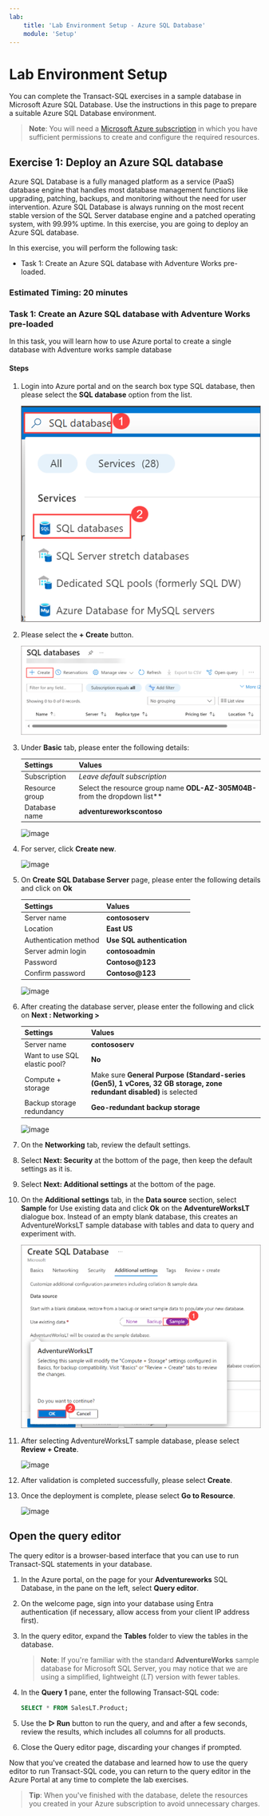 ```yaml
---
lab:
    title: 'Lab Environment Setup - Azure SQL Database'
    module: 'Setup'
---
```


# Lab Environment Setup

You can complete the Transact-SQL exercises in a sample database in Microsoft Azure SQL Database. Use the instructions in this page to prepare a suitable Azure SQL Database environment.

> **Note**: You will need a [Microsoft Azure subscription](https://azure.microsoft.com/free) in which you have sufficient permissions to create and configure the required resources.

## Exercise 1: Deploy an Azure SQL database

Azure SQL Database is a fully managed platform as a service (PaaS) database engine that handles most database management functions like upgrading, patching, backups, and monitoring without the need for user intervention. Azure SQL Database is always running on the most recent stable version of the SQL Server database engine and a patched operating system, with 99.99% uptime. In this exercise, you are going to deploy an Azure SQL database. 

In this exercise, you will perform the following task:

+ Task 1: Create an Azure SQL database with Adventure Works pre-loaded.

### Estimated Timing: 20 minutes

### Task 1: Create an Azure SQL database with Adventure Works pre-loaded

In this task, you will learn how to use Azure portal to create a single database with Adventure works sample database

#### Steps

1. Login into Azure portal and on the search box type SQL database, then please select the **SQL database** option from the list.

   ![image](../media/Nimage-38.png)

2. Please select the **+ Create** button.

   ![image](../media/Nimage-39.png)


3. Under **Basic** tab, please enter the following details:

    | Settings | Values |
    |  -- | -- |
    | Subscription | *Leave default subscription* |
    | Resource group | Select the resource group name **ODL-AZ-305M04B-<inject key="DeploymentID" enableCopy="false"/>** from the dropdown list** |
    | Database name | **adventureworkscontoso** |
   
    ![image](../media/lab4-1-1.png) 

4. For server, click **Create new**.

    ![image](../media/lab4-1-2.png) 

5. On **Create SQL Database Server** page, please enter the following details and click on **Ok**

    | Settings | Values |
    |  -- | -- |      
    | Server name | **contososerv<inject key="DeploymentID" enableCopy="false"/>** |
    | Location | **East US** |
    | Authentication method | **Use SQL authentication** |
    | Server admin login | **contosoadmin** |
    | Password |  **Contoso@123** |
    | Confirm password | **Contoso@123** |    
    
    ![image](../media/Nimage-40.png)    

6. After creating the database server, please enter the following and click on **Next : Networking >**

    | Settings | Values |
    |  -- | -- |      
    | Server name | **contososerv<inject key="DeploymentID" enableCopy="false"/>** |
    | Want to use SQL elastic pool? | **No** |    |
    | Compute + storage | Make sure **General Purpose (Standard-series (Gen5), 1 vCores, 32 GB storage, zone redundant disabled)** is selected  |
    | Backup storage redundancy |  **Geo-redundant backup storage** |
    
    ![image](../media/Nimage-41.png)
 
7. On the **Networking** tab, review the default settings.

8. Select **Next: Security** at the bottom of the page, then keep the default settings as it is.

9. Select **Next: Additional settings** at the bottom of the page.

10. On the **Additional settings** tab, in the **Data source** section, select **Sample** for Use existing data and click **Ok** on the **AdventureWorksLT** dialogue box. Instead of an empty blank database, this creates an AdventureWorksLT sample database with tables and data to query and experiment with.

    ![image](../media/Nimage-42.png)

11. After selecting AdventureWorksLT sample database, please select **Review + Create**.

    ![image](../media/Nimage-43.png)

12. After validation is completed successfully, please select **Create**.
 
13. Once the deployment is complete, please select **Go to Resource**.

    ![image](../media/Nimage-44.png)


## Open the query editor

The query editor is a browser-based interface that you can use to run Transact-SQL statements in your database.

1. In the Azure portal, on the page for your **Adventureworks** SQL Database, in the pane on the left, select **Query editor**.
1. On the welcome page, sign into your database using Entra authentication (if necessary, allow access from your client IP address first).
1. In the query editor, expand the **Tables** folder to view the tables in the database.

    > **Note**: If you're familiar with the standard **AdventureWorks** sample database for Microsoft SQL Server, you may notice that we are using a simplified, lightweight (*LT*) version with fewer tables.

1. In the **Query 1** pane, enter the following Transact-SQL code:

    ```sql
    SELECT * FROM SalesLT.Product;
    ```

1. Use the **&#9655; Run** button to run the query, and and after a few seconds, review the results, which includes all columns for all products.
1. Close the Query editor page, discarding your changes if prompted.

Now that you've created the database and learned how to use the query editor to run Transact-SQL code, you can return to the query editor in the Azure Portal at any time to complete the lab exercises.

> **Tip**: When you've finished with the database, delete the resources you created in your Azure subscription to avoid unnecessary charges.
